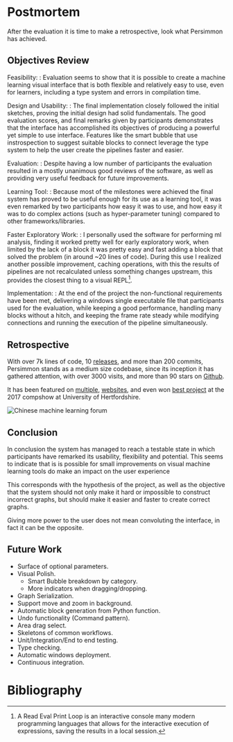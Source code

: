 Postmortem
==========

After the evaluation it is time to make a retrospective, look what Persimmon
has achieved.


Objectives Review
-----------------
<!--
Research:
:   Background research was conducted on fields covered by the
    system. It was particularly interesting learning about the dataflow paradigm,
    because it is a niche I was not familiar with.
    It was also great looking at the available commercial solutions, they prove
    that there is a lot of enterprise interests on this kind of systems.

Requirements:
:   The bi-weekly iterations worked reasonably well, there was not
    anything that got stuck or delayed more than one additional iteration.
    It also proved useful for having a usable system from even the first iteration.

Testing:
:   Probably the weakest part of the project because all the backend
    is based around visual elements unit testing proved pretty useless, and this
    part comprised the biggest part of the code.
-->

Feasibility:
:   Evaluation seems to show that it is possible to create a machine learning
    visual interface that is both flexible and relatively easy to use, even
    for learners, including a type system and errors in compilation time.

Design and Usability:
:   The final implementation closely followed the initial sketches, proving the
    initial design had solid fundamentals.
    The good evaluation scores, and final remarks given by participants
    demonstrates that the interface has accomplished its objectives of
    producing a powerful yet simple to use interface.
    Features like the smart bubble that use instrospection to suggest suitable
    blocks to connect leverage the type system to help the user create the
    pipelines faster and easier.

Evaluation:
:   Despite having a low number of participants the evaluation
    resulted in a mostly unanimous good reviews of the software, as well as
    providing very useful feedback for future improvements.

Learning Tool:
:   Because most of the milestones were achieved the final system has
    proved to be useful enough for its use as a learning tool, it was even
    remarked by two participants how easy it was to use, and how easy it was to do
    complex actions (such as hyper-parameter tuning) compared to other
    frameworks/libraries.

Faster Exploratory Work:
:   I personally used the software for performing
    ml analysis, finding it worked pretty well for early exploratory work, when
    limited by the lack of a block it was pretty easy and fast adding a block
    that solved the problem (in around ~20 lines of code).
    During this use I realized another possible improvement, caching operations,
    with this the results of pipelines are not recalculated unless something
    changes upstream, this provides the closest thing to a visual REPL[^REPL].

Implementation:
:   At the end of the project the non-functional requirements have been met,
    delivering a windows single executable file that participants used for the
    evaluation, while keeping a good performance, handling many blocks without
    a hitch, and keeping the frame rate steady while modifying connections and
    running the execution of the pipeline simultaneously.

Retrospective
-------------
With over 7k lines of code, 10 [releases], and more than 200 commits, Persimmon
stands as a medium size codebase, since its inception it has gathered
attention, with over 3000 visits, and more than 90 stars on [Github].

<!--
![Lines of code](images/loc.png)
-->

It has been featured on [multiple], [websites], and even won [best project] at
the 2017 compshow at University of Hertfordshire.

![Chinese machine learning forum](images/china.png)


Conclusion
----------
In conclusion the system has managed to reach a testable state in which
participants have remarked its usability, flexibility and potential.
This seems to indicate that is is possible for small improvements on visual
machine learning tools do make an impact on the user experience

This corresponds with the hypothesis of the project, as well as the objective
that the system should not only make it hard or impossible to construct
incorrect graphs, but should make it easier and faster to create correct graphs.

Giving more power to the user does not mean convoluting the interface,
in fact it can be the opposite.


Future Work
-----------
* Surface of optional parameters.
* Visual Polish.
    - Smart Bubble breakdown by category.
    - More indicators when dragging/dropping.
* Graph Serialization.
* Support move and zoom in background.
* Automatic block generation from Python function.
* Undo functionality (Command pattern).
* Area drag select.
* Skeletons of common workflows.
* Unit/Integration/End to end testing.
* Type checking.
* Automatic windows deployment.
* Continuous integration.


Bibliography
============

[Github]: htttps://github.com/AlvarBer/Persimmon
[releases]: htttps://github.com/AlvarBer/Persimmon/releases
[multiple]: http://mailchi.mp/pythonweekly/python-weekly-issue-295
[websites]: http://forum.ai100.com.cn/blog/thread/ml-2017-05-10/
[best project]: https://twitter.com/HertfordshireCS/status/857266574356598785

[^REPL]: A Read Eval Print Loop is an interactive console many modern
    programming languages that allows for the interactive execution of
    expressions, saving the results in a local session.

